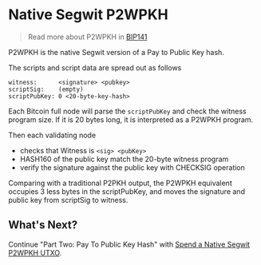 # Native Segwit P2WPKH

> Read more about P2WPKH in [BIP141](https://github.com/bitcoin/bips/blob/master/bip-0141.mediawiki#p2wpkh)

P2WPKH is the native Segwit version of a Pay to Public Key hash.

The scripts and script data are spread out as follows

```text
witness:      <signature> <pubkey>
scriptSig:    (empty)
scriptPubKey: 0 <20-byte-key-hash>
```

Each Bitcoin full node will parse the `scriptPubKey` and check the witness program size. If it is 20 bytes long, it is interpreted as a P2WPKH program.

Then each validating node

* checks that Witness is `<sig> <pubKey>`
* HASH160 of the public key match the 20-byte witness program
* verify the signature against the public key with CHECKSIG operation

Comparing with a traditional P2PKH output, the P2WPKH equivalent occupies 3 less bytes in the scriptPubKey, and moves the signature and public key from scriptSig to witness.

## What's Next?

Continue "Part Two: Pay To Public Key Hash" with [Spend a Native Segwit P2WPKH UTXO](./p2wpkh_spend_1_1.md).

